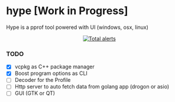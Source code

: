 # hype [Work in Progress]
Hype is a pprof tool powered with UI (windows, osx, linux)

<p align="center">
	<a href="https://lgtm.com/projects/g/github/roadrunner/alerts/"><img alt="Total alerts" src="https://img.shields.io/lgtm/alerts/g/spiral/roadrunner.svg?logo=lgtm&logoWidth=18"/></a>
</p>

### TODO

- [x] vcpkg as C++ package manager
- [x] Boost program options as CLI
- [ ] Decoder for the Profile
- [ ] Http server to auto fetch data from golang app (drogon or asio)
- [ ] GUI (GTK or QT)
